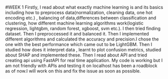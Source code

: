 #WEEK 1
Firstly, I read about what exactly machine learning is and its basics including how to preprocess data(normalization, cleaning data, one hot encoding etc.) , balancing of data,differences between classification and clustering, how different machine learning algorithms work(logistic regression, lightgbm, random forest, xgboost, svm etc.).
I then tried finding dataset. Then I preproccessed it and balanced it. Then I implemented different algorithms and calculated the accuracy and precision.I chose the one with the best performance which came out to be LightGBM. Then I studied how does it  interpret data , learnt to plot confusion metrics, studied about SHAP and implemented these.
Then  I read about API and tried creating api using FastAPI for real time application. My code is working but I am not friendly with APIs and testing it on localhost has been a roadblock as of now.I will work on this and fix the issue as soon as possible.
